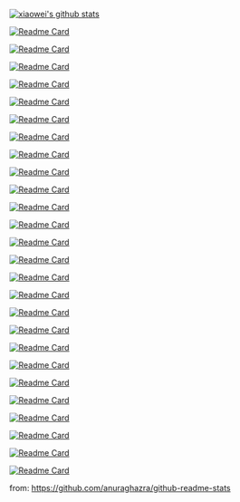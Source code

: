 
[![xiaowei's github stats](https://github-readme-stats.vercel.app/api?username=xiaoweiChen&show_icons=true&theme=radical)](https://github.com/xiaoweiChen)

[![Readme Card](https://github-readme-stats.vercel.app/api/pin/?username=xiaoweiChen&repo=Modern-CXX-Programming-Cookbook)](https://github.com/xiaoweiChen/Modern-CXX-Programming-Cookbook)

[![Readme Card](https://github-readme-stats.vercel.app/api/pin/?username=xiaoweiChen&repo=Modern-CMake-for-Cpp-2ed)](https://github.com/xiaoweiChen/Modern-CMake-for-Cpp-2ed)

[![Readme Card](https://github-readme-stats.vercel.app/api/pin/?username=xiaoweiChen&repo=Clang-Compiler-Frontend)](https://github.com/xiaoweiChen/Clang-Compiler-Frontend)

[![Readme Card](https://github-readme-stats.vercel.app/api/pin/?username=xiaoweiChen&repo=Professional-cpp-6ed)](https://github.com/xiaoweiChen/Professional-cpp-6ed)

[![Readme Card](https://github-readme-stats.vercel.app/api/pin/?username=xiaoweiChen&repo=Learn-LLVM-17)](https://github.com/xiaoweiChen/Learn-LLVM-17)

[![Readme Card](https://github-readme-stats.vercel.app/api/pin/?username=xiaoweiChen&repo=The-CXX-Library-Fourth-Edition-include-CXX23)](https://github.com/xiaoweiChen/The-CXX-Library-Fourth-Edition-include-CXX23)

[![Readme Card](https://github-readme-stats.vercel.app/api/pin/?username=xiaoweiChen&repo=CXX20-The-Complete-Guide)](https://github.com/xiaoweiChen/CXX20-The-Complete-Guide)

[![Readme Card](https://github-readme-stats.vercel.app/api/pin/?username=xiaoweiChen&repo=Template-Metaprogramming-with-CPP)](https://github.com/xiaoweiChen/Template-Metaprogramming-with-CPP)

[![Readme Card](https://github-readme-stats.vercel.app/api/pin/?username=xiaoweiChen&repo=CXX20-Get-Details)](https://github.com/xiaoweiChen/CXX20-Get-Details)

[![Readme Card](https://github-readme-stats.vercel.app/api/pin/?username=xiaoweiChen&repo=CPP-20-STL-Cookbook)](https://github.com/xiaoweiChen/CPP-20-STL-Cookbook)

[![Readme Card](https://github-readme-stats.vercel.app/api/pin/?username=xiaoweiChen&repo=Modern-CMake-for-Cpp)](https://github.com/xiaoweiChen/Modern-CMake-for-Cpp)

[![Readme Card](https://github-readme-stats.vercel.app/api/pin/?username=xiaoweiChen&repo=CMake-Best-Practices)](https://github.com/xiaoweiChen/CMake-Best-Practices)

[![Readme Card](https://github-readme-stats.vercel.app/api/pin/?username=xiaoweiChen&repo=Cpp-Templates-2nd)](https://github.com/xiaoweiChen/Cpp-Templates-2nd)

[![Readme Card](https://github-readme-stats.vercel.app/api/pin/?username=xiaoweiChen&repo=Software-Architecture-with-Cpp)](https://github.com/xiaoweiChen/Software-Architecture-with-Cpp)

[![Readme Card](https://github-readme-stats.vercel.app/api/pin/?username=xiaoweiChen&repo=The-Art-of-Writing-Efficient-Programs)](https://github.com/xiaoweiChen/The-Art-of-Writing-Efficient-Programs)

[![Readme Card](https://github-readme-stats.vercel.app/api/pin/?username=xiaoweiChen&repo=LLVM-Techniques-Tips-and-Best-Practies)](https://github.com/xiaoweiChen/LLVM-Techniques-Tips-and-Best-Practies)

[![Readme Card](https://github-readme-stats.vercel.app/api/pin/?username=xiaoweiChen&repo=Learn-LLVM-12)](https://github.com/xiaoweiChen/Learn-LLVM-12)

[![Readme Card](https://github-readme-stats.vercel.app/api/pin/?username=xiaoweiChen&repo=CPP-Move-Semantics)](https://github.com/xiaoweiChen/CPP-Move-Semantics)

[![Readme Card](https://github-readme-stats.vercel.app/api/pin/?username=xiaoweiChen&repo=Data-Paralle-Cpp)](https://github.com/xiaoweiChen/Data-Paralle-Cpp)

[![Readme Card](https://github-readme-stats.vercel.app/api/pin/?username=xiaoweiChen&repo=Expert-Cpp)](https://github.com/xiaoweiChen/Expert-Cpp)

[![Readme Card](https://github-readme-stats.vercel.app/api/pin/?username=xiaoweiChen&repo=Concurrency-with-Modern-Cpp)](https://github.com/xiaoweiChen/Concurrency-with-Modern-Cpp)

[![Readme Card](https://github-readme-stats.vercel.app/api/pin/?username=xiaoweiChen&repo=CPP-17-STL-cookbook)](https://github.com/xiaoweiChen/CPP-17-STL-cookbook)

[![Readme Card](https://github-readme-stats.vercel.app/api/pin/?username=xiaoweiChen&repo=CMake-Cookbook)](https://github.com/xiaoweiChen/CMake-Cookbook)

[![Readme Card](https://github-readme-stats.vercel.app/api/pin/?username=xiaoweiChen&repo=CPP-Concurrency-In-Action-2ed-2019)](https://github.com/xiaoweiChen/CPP-Concurrency-In-Action-2ed-2019)

[![Readme Card](https://github-readme-stats.vercel.app/api/pin/?username=xiaoweiChen&repo=Heterogeneous-Computing-with-OpenCL-2.0)](https://github.com/xiaoweiChen/Heterogeneous-Computing-with-OpenCL-2.0)

[![Readme Card](https://github-readme-stats.vercel.app/api/pin/?username=xiaoweiChen&repo=Cpp_Concurrency_In_Action)](https://github.com/xiaoweiChen/Cpp_Concurrency_In_Action)


from: https://github.com/anuraghazra/github-readme-stats
<!--
**xiaoweiChen/xiaoweiChen** is a ✨ _special_ ✨ repository because its `README.md` (this file) appears on your GitHub profile.

Here are some ideas to get you started:

- 🔭 I’m currently working on ...
- 🌱 I’m currently learning ...
- 👯 I’m looking to collaborate on ...
- 🤔 I’m looking for help with ...
- 💬 Ask me about ...
- 📫 How to reach me: ...
- 😄 Pronouns: ...
- ⚡ Fun fact: ...
-->
